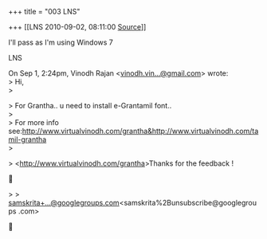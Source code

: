+++
title = "003 LNS"

+++
[[LNS	2010-09-02, 08:11:00 [Source](https://groups.google.com/g/samskrita/c/SQ5W9XW7qPw)]]



I'll pass as I'm using Windows 7

LNS

On Sep 1, 2:24pm, Vinodh Rajan \<[vinodh.vin...@gmail.com]()\> wrote:  
\> Hi,  
\>  

\> For Grantha.. u need to install e-Grantamil font..  
\>  
\> For more info see:<http://www.virtualvinodh.com/grantha&http://www.virtualvinodh.com/tamil-grantha>  
\>  

\> \<<http://www.virtualvinodh.com/grantha>\>Thanks for the feedback !



\> \> [samskrita+...@googlegroups.com]()\<samskrita%2Bunsubscribe@googlegroups .com>



